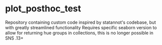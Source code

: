 # plot_posthoc_test
Repository containing custom code inspired by statannot's codebase, but with greatly streamlined functionality
Requires specific seaborn version to allow for returning hue groups in collections, this is no longer possible in SNS .13+ 